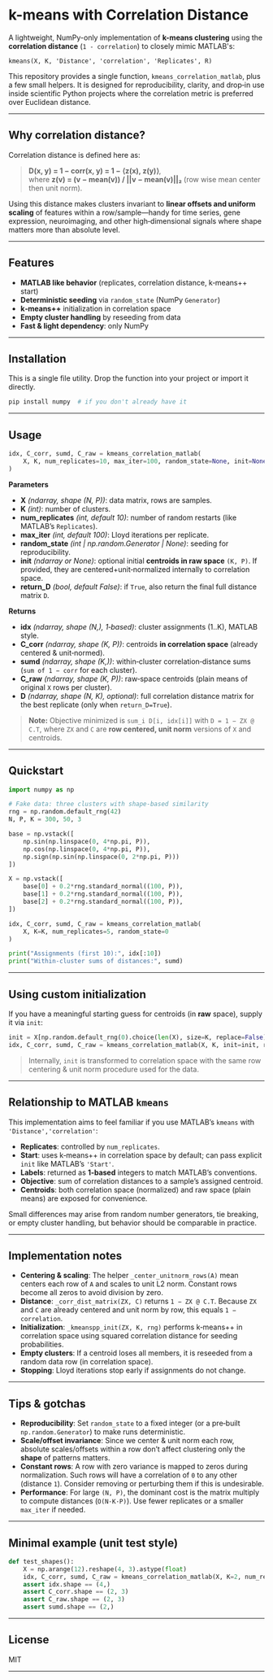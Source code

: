 
# k-means with Correlation Distance

A lightweight, NumPy-only implementation of **k-means clustering** using the **correlation distance** (`1 - correlation`) to closely mimic MATLAB's:

```
kmeans(X, K, 'Distance', 'correlation', 'Replicates', R)
```

This repository provides a single function, `kmeans_correlation_matlab`, plus a few small helpers. It is designed for reproducibility, clarity, and drop‑in use inside scientific Python projects where the correlation metric is preferred over Euclidean distance.

---

## Why correlation distance?
Correlation distance is defined here as:

> **D(x, y) = 1 − corr(x, y) = 1 − ⟨z(x), z(y)⟩**,  
> where **z(v) = (v − mean(v)) / ||v − mean(v)||₂** (row wise mean center then unit norm).

Using this distance makes clusters invariant to **linear offsets and uniform scaling** of features within a row/sample—handy for time series, gene expression, neuroimaging, and other high‑dimensional signals where shape matters more than absolute level.

---

## Features
- **MATLAB like behavior** (replicates, correlation distance, k‑means++ start)
- **Deterministic seeding** via `random_state` (NumPy `Generator`)
- **k‑means++** initialization in correlation space
- **Empty cluster handling** by reseeding from data
- **Fast & light dependency**: only NumPy

---

## Installation
This is a single file utility. Drop the function into your project or import it directly.

```bash
pip install numpy  # if you don't already have it
```

---

## Usage

```python
idx, C_corr, sumd, C_raw = kmeans_correlation_matlab(
    X, K, num_replicates=10, max_iter=100, random_state=None, init=None, return_D=False
)
```

**Parameters**

- **X** *(ndarray, shape (N, P))*: data matrix, rows are samples.
- **K** *(int)*: number of clusters.
- **num_replicates** *(int, default 10)*: number of random restarts (like MATLAB’s `Replicates`).
- **max_iter** *(int, default 100)*: Lloyd iterations per replicate.
- **random_state** *(int | np.random.Generator | None)*: seeding for reproducibility.
- **init** *(ndarray or None)*: optional initial **centroids in raw space** `(K, P)`. If provided, they are centered+unit‑normalized internally to correlation space.
- **return_D** *(bool, default False)*: if `True`, also return the final full distance matrix `D`.

**Returns**

- **idx** *(ndarray, shape (N,), 1‑based)*: cluster assignments (1..K), MATLAB style.
- **C_corr** *(ndarray, shape (K, P))*: centroids **in correlation space** (already centered & unit‑normed).
- **sumd** *(ndarray, shape (K,))*: within‑cluster correlation‑distance sums (`sum of 1 − corr` for each cluster).
- **C_raw** *(ndarray, shape (K, P))*: raw‑space centroids (plain means of original `X` rows per cluster).
- **D** *(ndarray, shape (N, K), optional)*: full correlation distance matrix for the best replicate (only when `return_D=True`).

> **Note:** Objective minimized is `sum_i D[i, idx[i]]` with `D = 1 − ZX @ C.T`, where `ZX` and `C` are **row centered, unit norm** versions of `X` and centroids.

---

## Quickstart

```python
import numpy as np

# Fake data: three clusters with shape-based similarity
rng = np.random.default_rng(42)
N, P, K = 300, 50, 3

base = np.vstack([
    np.sin(np.linspace(0, 4*np.pi, P)),
    np.cos(np.linspace(0, 4*np.pi, P)),
    np.sign(np.sin(np.linspace(0, 2*np.pi, P)))
])

X = np.vstack([
    base[0] + 0.2*rng.standard_normal((100, P)),
    base[1] + 0.2*rng.standard_normal((100, P)),
    base[2] + 0.2*rng.standard_normal((100, P)),
])

idx, C_corr, sumd, C_raw = kmeans_correlation_matlab(
    X, K=K, num_replicates=5, random_state=0
)

print("Assignments (first 10):", idx[:10])
print("Within-cluster sums of distances:", sumd)
```

---

## Using custom initialization
If you have a meaningful starting guess for centroids (in **raw** space), supply it via `init`:

```python
init = X[np.random.default_rng(0).choice(len(X), size=K, replace=False)]
idx, C_corr, sumd, C_raw = kmeans_correlation_matlab(X, K, init=init, random_state=0)
```

> Internally, `init` is transformed to correlation space with the same row centering & unit norm procedure used for the data.

---

## Relationship to MATLAB `kmeans`
This implementation aims to feel familiar if you use MATLAB’s `kmeans` with `'Distance','correlation'`:

- **Replicates**: controlled by `num_replicates`.
- **Start**: uses k‑means++ in correlation space by default; can pass explicit `init` like MATLAB’s `'Start'`.
- **Labels**: returned as **1‑based** integers to match MATLAB’s conventions.
- **Objective**: sum of correlation distances to a sample’s assigned centroid.
- **Centroids**: both correlation space (normalized) and raw space (plain means) are exposed for convenience.

Small differences may arise from random number generators, tie breaking, or empty cluster handling, but behavior should be comparable in practice.

---

## Implementation notes

- **Centering & scaling**: The helper `_center_unitnorm_rows(A)` mean centers each row of `A` and scales to unit L2 norm. Constant rows become all zeros to avoid division by zero.
- **Distance**: `_corr_dist_matrix(ZX, C)` returns `1 − ZX @ C.T`. Because `ZX` and `C` are already centered and unit norm by row, this equals `1 − correlation`.
- **Initialization**: `_kmeanspp_init(ZX, K, rng)` performs k‑means++ in correlation space using squared correlation distance for seeding probabilities.
- **Empty clusters**: If a centroid loses all members, it is reseeded from a random data row (in correlation space).
- **Stopping**: Lloyd iterations stop early if assignments do not change.

---

## Tips & gotchas

- **Reproducibility**: Set `random_state` to a fixed integer (or a pre‑built `np.random.Generator`) to make runs deterministic.
- **Scale/offset invariance**: Since we center & unit norm each row, absolute scales/offsets within a row don’t affect clustering only the **shape** of patterns matters.
- **Constant rows**: A row with zero variance is mapped to zeros during normalization. Such rows will have a correlation of `0` to any other (distance `1`). Consider removing or perturbing them if this is undesirable.
- **Performance**: For large `(N, P)`, the dominant cost is the matrix multiply to compute distances (`O(N·K·P)`). Use fewer replicates or a smaller `max_iter` if needed.

---

## Minimal example (unit test style)

```python
def test_shapes():
    X = np.arange(12).reshape(4, 3).astype(float)
    idx, C_corr, sumd, C_raw = kmeans_correlation_matlab(X, K=2, num_replicates=2, random_state=0)
    assert idx.shape == (4,)
    assert C_corr.shape == (2, 3)
    assert C_raw.shape == (2, 3)
    assert sumd.shape == (2,)
```

---

## License
MIT

---
